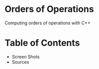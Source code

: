 # Orders of Operations
Computing orders of operations with C++

# Table of Contents
- Screen Shots
- Sources
